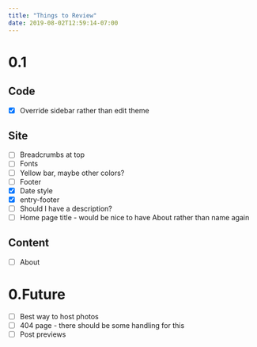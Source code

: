```yaml
---
title: "Things to Review"
date: 2019-08-02T12:59:14-07:00
---
```


# 0.1

## Code
- [x] Override sidebar rather than edit theme

## Site
- [ ] Breadcrumbs at top
- [ ] Fonts
- [ ] Yellow bar, maybe other colors?
- [ ] Footer
- [x] Date style
- [x] entry-footer
- [ ] Should I have a description?
- [ ] Home page title - would be nice to have About rather than name again

## Content
  - [ ] About

# 0.Future
- [ ] Best way to host photos
- [ ] 404 page - there should be some handling for this
- [ ] Post previews
